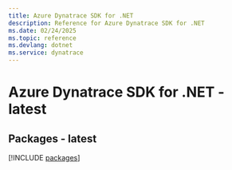 ```yaml
---
title: Azure Dynatrace SDK for .NET
description: Reference for Azure Dynatrace SDK for .NET
ms.date: 02/24/2025
ms.topic: reference
ms.devlang: dotnet
ms.service: dynatrace
---
```

# Azure Dynatrace SDK for .NET - latest
## Packages - latest
[!INCLUDE [packages](dynatrace-index.md)]